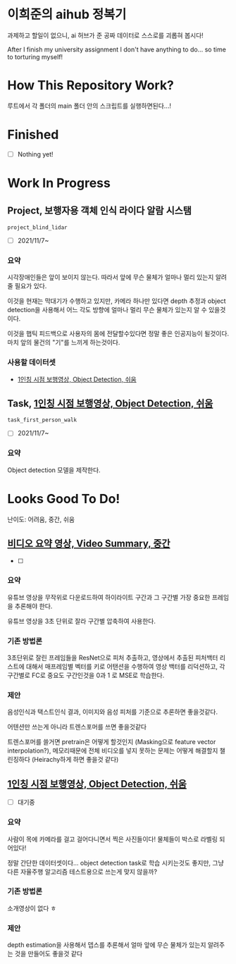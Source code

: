 # 이희준의 aihub 정복기

과제하고 할일이 없으니, ai 허브가 준 공짜 데이터로 스스로를 괴롭혀 봅시다!

After I finish my university assignment I don't have anything to do... so time to torturing myself!




# How This Repository Work?

루트에서 각 폴더의 main 폴더 안의 스크립트를 실행하면된다...!





# Finished

- [ ] Nothing yet!







# Work In Progress

## Project, 보행자용 객체 인식 라이다 알람 시스탬

`project_blind_lidar`

- [ ] 2021/11/7~

### 요약

시각장애인들은 앞이 보이지 않는다. 따라서 앞에 무슨 물체가 얼마나 멀리 있는지 알려줄 필요가 있다.

이것을 현재는 막대기가 수행하고 있지만, 카메라 하나만 있다면 depth 추정과 object detection을 사용해서 어느 각도 방향에 얼마나 멀리 무슨 물체가 있는지 알 수 있을것이다.

이것을 햅틱 피드백으로 사용자의 몸에 전달할수있다면 정말 좋은 인공지능이 될것이다. 마치 앞의 물건의 "기"를 느끼게 하는것이다.

### 사용할 데이터셋

- [1인칭 시점 보행영상, Object Detection, 쉬움](https://aihub.or.kr/aidata/34125)

## Task, [1인칭 시점 보행영상, Object Detection, 쉬움](https://aihub.or.kr/aidata/34125)

`task_first_person_walk`

- [ ] 2021/11/7~

### 요약

Object detection 모델을 제작한다.









# Looks Good To Do!

난이도: 어려움, 중간, 쉬움

## [비디오 요약 영상, Video Summary, 중간](https://aihub.or.kr/aidata/27717)

- [ ] 

### 요약

유튜브 영상을 무작위로 다운로드하여 하이라이트 구간과 그 구간별 가장 중요한 프레임을 추론해야 한다.

유튜브 영상을 3초 단위로 잘라 구간별 압축하여 사용한다.

### 기존 방법론

3초단위로 잘린 프레임들을 ResNet으로 피처 추출하고, 
영상에서 추출된 피처백터 리스트에 대해서 매프레임별 벡터를 키로 어탠션을 수행하여 영상 백터를 리덕션하고, 
각 구간별로 FC로 중요도 구간인것을 0과 1 로 MSE로 학습한다.

### 제안

음성인식과 택스트인식 결과, 이미지와 음성 피처를 기준으로 추론하면 좋을것같다.

어텐션만 쓰는게 아니라 트렌스포머를 쓰면 좋을것같다

트렌스포머를 쓸거면 pretrain은 어떻게 할것인지 (Masking으로 feature vector interpolation?), 메모리때문에 전체 비디오를 넣지 못하는 문제는 어떻게 해결할지 챌린징하다 (Heirachy하게 하면 좋을것 같다)

## [1인칭 시점 보행영상, Object Detection, 쉬움](https://aihub.or.kr/aidata/34125)

- [ ] 대기중

### 요약

사람이 목에 카메라를 걸고 걸어다니면서 찍은 사진들이다! 물체들이 박스로 라벨링 되어있다!

정말 간단한 데이터셋이다... object detection task로 학습 시키는것도 좋지만, 그냥 다른 자율주행 알고리즘 테스트용으로 쓰는게 맞지 않을까?

### 기존 방법론

소개영상이 없다 ㅎ


### 제안

depth estimation을 사용해서 뎁스를 추론해서 얼마 앞에 무슨 물체가 있는지 알려주는 것을 만들어도 좋을것 같다


